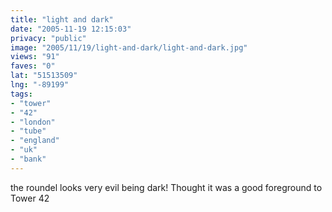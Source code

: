 ```yaml
---
title: "light and dark"
date: "2005-11-19 12:15:03"
privacy: "public"
image: "2005/11/19/light-and-dark/light-and-dark.jpg"
views: "91"
faves: "0"
lat: "51513509"
lng: "-89199"
tags:
- "tower"
- "42"
- "london"
- "tube"
- "england"
- "uk"
- "bank"
---
```

the roundel looks very evil being dark! Thought it was a good foreground to Tower 42
